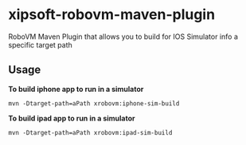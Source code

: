 # xipsoft-robovm-maven-plugin
RoboVM Maven Plugin that allows you to build for IOS Simulator info a specific target path

## Usage

__To build iphone app to run in a simulator__

`mvn -Dtarget-path=aPath xrobovm:iphone-sim-build`

__To build ipad app to run in a simulator__

`mvn -Dtarget-path=aPath xrobovm:ipad-sim-build` 
